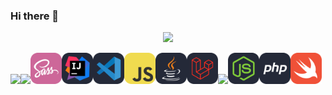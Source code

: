 ### Hi there 👋



<center><img src="https://github-readme-stats.vercel.app/api?username=joanaventurac&show_icons=true&theme=dark"/></center>


<img height=50 src="https://cdn.jsdelivr.net/gh/devicons/devicon/icons/html5/html5-original.svg" /><img height=50 src="https://cdn.jsdelivr.net/gh/devicons/devicon/icons/css3/css3-original.svg"/><img height=50 src="https://raw.githubusercontent.com/tandpfun/skill-icons/59059d9d1a2c092696dc66e00931cc1181a4ce1f/icons/Sass.svg"/><img height=50 src="https://raw.githubusercontent.com/tandpfun/skill-icons/59059d9d1a2c092696dc66e00931cc1181a4ce1f/icons/Idea-Dark.svg"/><img height=50 src="https://raw.githubusercontent.com/tandpfun/skill-icons/59059d9d1a2c092696dc66e00931cc1181a4ce1f/icons/VSCode-Dark.svg"/><img height=50 src="https://raw.githubusercontent.com/tandpfun/skill-icons/59059d9d1a2c092696dc66e00931cc1181a4ce1f/icons/JavaScript.svg"/><img height=50 src="https://raw.githubusercontent.com/tandpfun/skill-icons/59059d9d1a2c092696dc66e00931cc1181a4ce1f/icons/Java-Dark.svg"/><img height=50 src="https://raw.githubusercontent.com/tandpfun/skill-icons/59059d9d1a2c092696dc66e00931cc1181a4ce1f/icons/Laravel-Dark.svg"/><img height=50 src="https://cdn.jsdelivr.net/gh/devicons/devicon/icons/java/java-original.svg"/><img height=50 src="https://raw.githubusercontent.com/tandpfun/skill-icons/59059d9d1a2c092696dc66e00931cc1181a4ce1f/icons/NodeJS-Dark.svg"/><img height=50 src="https://raw.githubusercontent.com/tandpfun/skill-icons/59059d9d1a2c092696dc66e00931cc1181a4ce1f/icons/PHP-Dark.svg"/><img height=50 src="https://raw.githubusercontent.com/tandpfun/skill-icons/59059d9d1a2c092696dc66e00931cc1181a4ce1f/icons/Swift.svg"/>


